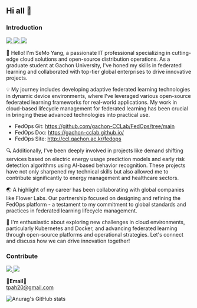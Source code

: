 ## Hi all 👋

### Introduction
<a href="https://www.linkedin.com/in/semoyang/"><img src="https://img.shields.io/badge/LinkedIn-SeMo Yang-blue?style=plastic&logo=linkedin"/> </a>
<a href="https://www.linkedin.com/company/cognitive-computing-lab/mycompany/?viewAsMember=true"><img src="https://img.shields.io/badge/LinkedIn-CCL-blue?style=plastic&logo=linkedin"/> </a>
<a href="https://sites.google.com/view/keylee/"><img src="https://img.shields.io/badge/Website-CCL-lightgrey?style=plastic"/> </a>
<br>


🌟 Hello! I'm SeMo Yang, a passionate IT professional specializing in cutting-edge cloud solutions and open-source distribution operations. As a graduate student at Gachon University, I've honed my skills in federated learning and collaborated with top-tier global enterprises to drive innovative projects.

💡 My journey includes developing adaptive federated learning technologies in dynamic device environments, where I've leveraged various open-source federated learning frameworks for real-world applications. My work in cloud-based lifecycle management for federated learning has been crucial in bringing these advanced technologies into practical use.
 - FedOps Git: https://github.com/gachon-CCLab/FedOps/tree/main
 - FedOps Doc: https://gachon-cclab.github.io/
 - FedOps Site: http://ccl.gachon.ac.kr/fedops

🔍 Additionally, I've been deeply involved in projects like demand shifting services based on electric energy usage prediction models and early risk detection algorithms using AI-based behavior recognition. These projects have not only sharpened my technical skills but also allowed me to contribute significantly to energy management and healthcare sectors.

🌏 A highlight of my career has been collaborating with global companies like Flower Labs. Our partnership focused on designing and refining the FedOps platform - a testament to my commitment to global standards and practices in federated learning lifecycle management.

🚀 I'm enthusiastic about exploring new challenges in cloud environments, particularly Kubernetes and Docker, and advancing federated learning through open-source platforms and operational strategies. Let's connect and discuss how we can drive innovation together!
<br>

### Contribute
<a href="https://github.com/adap/flower"> <img src="https://img.shields.io/badge/flower-ECD53F?style=plastic&logo=github"/> </a>
<a href="https://github.com/gachon-CCLab/FedOps"> <img src="https://img.shields.io/badge/FedOps-004088?style=plastic&logo=github"/> </a> <br>

<Strong>📧Email📧</Strong><br>tpah20@gmail.com<br>


![Anurag's GitHub stats](https://github-readme-stats.vercel.app/api?username=YangSemo&show_icons=true&theme=radical)

<!--
**YangSemo/YangSemo** is a ✨ _special_ ✨ repository because its `README.md` (this file) appears on your GitHub profile.

Here are some ideas to get you started:

- 🔭 I’m currently working on ...
- 🌱 I’m currently learning ...
- 👯 I’m looking to collaborate on ...
- 🤔 I’m looking for help with ...
- 💬 Ask me about ...
- 📫 How to reach me: ...
- 😄 Pronouns: ...
- ⚡ Fun fact: ...
-->
